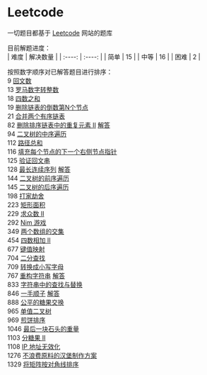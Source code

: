 # Leetcode
一切题目都基于 [Leetcode](https://leetcode-cn.com/problemset/all/) 网站的题库  

目前解题进度：  
|  难度  | 解决数量 |
|  :----:  | :----:  |
|  简单  | 15 |
|  中等  | 16 |
|  困难  | 2  |


按照数字顺序对已解答题目进行排序：  
9 [回文数](https://leetcode-cn.com/problems/palindrome-number)  
13 [罗马数字转整数](https://leetcode-cn.com/problems/roman-to-integer)  
18 [四数之和](https://leetcode-cn.com/problems/4sum)  
19 [删除链表的倒数第N个节点](https://leetcode-cn.com/problems/remove-nth-node-from-end-of-list)  
21 [合并两个有序链表](https://leetcode-cn.com/problems/merge-two-sorted-lists)  
82 [删除排序链表中的重复元素 II](https://leetcode-cn.com/problems/remove-duplicates-from-sorted-list-ii)  [解答](https://github.com/Putinspudding/Leetcode/blob/master/82_RemoveDuplicatesfromSortedList%20.ipynb)  
94 [二叉树的中序遍历](https://leetcode-cn.com/problems/binary-tree-inorder-traversal)  
112 [路径总和](https://leetcode-cn.com/problems/path-sum)  
116 [填充每个节点的下一个右侧节点指针](https://leetcode-cn.com/problems/populating-next-right-pointers-in-each-node)  
125 [验证回文串](https://leetcode-cn.com/problems/valid-palindrome)  
128 [最长连续序列](https://leetcode-cn.com/problems/longest-consecutive-sequence)  [解答](https://github.com/Putinspudding/Leetcode/blob/master/128_LongestConsecutiveSequence.ipynb)  
144 [二叉树的前序遍历](https://leetcode-cn.com/problems/binary-tree-preorder-traversal)  
145 [二叉树的后序遍历](https://leetcode-cn.com/problems/binary-tree-postorder-traversal)  
198 [打家劫舍](https://leetcode-cn.com/problems/house-robber)  
223 [矩形面积](https://leetcode-cn.com/problems/rectangle-area)  
229 [求众数 II](https://leetcode-cn.com/problems/majority-element-ii)  
292 [Nim 游戏](https://leetcode-cn.com/problems/nim-game)  
349 [两个数组的交集](https://leetcode-cn.com/problems/intersection-of-two-arrays)  
454 [四数相加 II](https://leetcode-cn.com/problems/4sum-ii)  
677 [键值映射](https://leetcode-cn.com/problems/map-sum-pairs)  
704 [二分查找](https://leetcode-cn.com/problems/binary-search)  
709 [转换成小写字母](https://leetcode-cn.com/problems/to-lower-case)  
767 [重构字符串](https://leetcode-cn.com/problems/reorganize-string)  [解答](https://github.com/Putinspudding/Leetcode/blob/master/767_ReorganizeString.ipynb)  
833 [字符串中的查找与替换](https://leetcode-cn.com/problems/find-and-replace-in-string)  
846 [一手顺子](https://leetcode-cn.com/problems/hand-of-straights)  [解答](https://github.com/Putinspudding/Leetcode/blob/master/846_HandOfStraights.ipynb)  
888 [公平的糖果交换](https://leetcode-cn.com/problems/fair-candy-swap)   
965 [单值二叉树](https://leetcode-cn.com/problems/univalued-binary-tree)  
969 [煎饼排序](https://leetcode-cn.com/problems/pancake-sorting)   
1046 [最后一块石头的重量](https://leetcode-cn.com/problems/last-stone-weight)  
1103 [分糖果 II](https://leetcode-cn.com/problems/distribute-candies-to-people)  
1108 [IP 地址无效化](https://leetcode-cn.com/problems/defanging-an-ip-address)  
1276 [不浪费原料的汉堡制作方案](https://leetcode-cn.com/problems/number-of-burgers-with-no-waste-of-ingredients)  
1329 [将矩阵按对角线排序](https://leetcode-cn.com/problems/sort-the-matrix-diagonally)  
